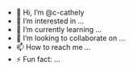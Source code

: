 - 👋 Hi, I’m @c-cathely
- 👀 I’m interested in ...
- 🌱 I’m currently learning ...
- 💞️ I’m looking to collaborate on ...
- 📫 How to reach me ...
- ⚡ Fun fact: ...

<!---
c-cathely/c-cathely is a ✨ special ✨ repository because its `README.md` (this file) appears on your GitHub profile.
You can click the Preview link to take a look at your changes.
--->

